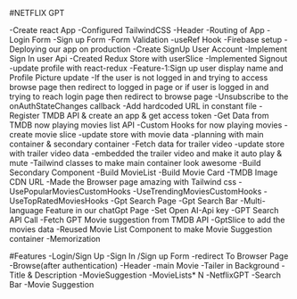 #NETFLIX GPT

-Create react App
-Configured TailwindCSS
-Header
-Routing of App
-Login Form
-Sign up Form
-Form Validation
-useRef Hook
-Firebase setup
-Deploying our app on production
-Create SignUp User Account
-Implement Sign In user Api
-Created Redux Store with userSlice
-Implemented Signout 
-update profile with react-redux
-Feature-1:Sign up user display name and Profile Picture update
-If the user is not logged in and trying to access browse page then redirect to logged in page or if user is logged in and trying to reach login page then redirect to browse page
-Unsubscribe to the onAuthStateChanges callback
-Add hardcoded URL in constant file
-Register TMDB API & create an app & get access token
-Get Data from TMDB now playing movies list API
-Custom Hooks for now playing movies
-create movie slice
-update store with movie data
-planning with main container & secondary container
-Fetch data for trailer video
-update store with trailer video data
-embedded the trailer video and make it auto play & mute
-Tailwind classes to make main container look awesome
-Build Secondary Component
-Build MovieList
-Build Movie Card
-TMDB Image CDN URL
-Made the Browser page amazing with Tailwind css
-UsePopularMoviesCustomHooks
-UseTrendingMoviesCustomHooks
-UseTopRatedMoviesHooks
-Gpt Search Page
-Gpt Search Bar
-Multi-language Feature in our chatGpt Page
-Set Open AI-Api key
-GPT Search API Call
-Fetch GPT  Movie suggestion from TMDB API
-GptSlice to add the movies data
-Reused Movie List Component to make Movie Suggestion container
-Memorization


#Features
-Login/Sign Up
    -Sign In /Sign up Form
    -redirect To Browser Page
-Browse(after authentication)
    -Header
    -main Movie
       -Tailer in Background
       -Title & Description
       -MovieSuggestion
          -MovieLists* N
-NetflixGPT
    -Search Bar
    -Movie Suggestion